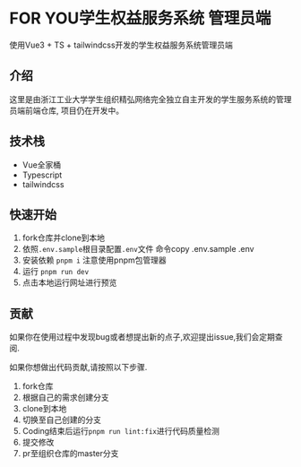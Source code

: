 # FOR YOU学生权益服务系统  管理员端

使用Vue3 + TS + tailwindcss开发的学生权益服务系统管理员端

## 介绍 

这里是由浙江工业大学学生组织精弘网络完全独立自主开发的学生服务系统的管理员端前端仓库,
项目仍在开发中。

## 技术栈

- Vue全家桶
- Typescript
- tailwindcss

## 快速开始

1. fork仓库并clone到本地
2. 依照`.env.sample`根目录配置`.env`文件 命令copy .env.sample .env
3. 安装依赖 `pnpm i` 注意使用pnpm包管理器
4. 运行 `pnpm run dev`
5. 点击本地运行网址进行预览

## 贡献

如果你在使用过程中发现bug或者想提出新的点子,欢迎提出issue,我们会定期查阅.  

如果你想做出代码贡献,请按照以下步骤.  
1. fork仓库
2. 根据自己的需求创建分支
3. clone到本地
4. 切换至自己创建的分支
5. Coding结束后运行`pnpm run lint:fix`进行代码质量检测
6. 提交修改
7. pr至组织仓库的master分支